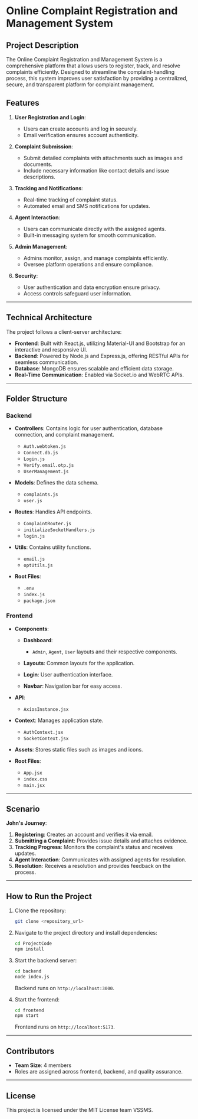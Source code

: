 # Online Complaint Registration and Management System

## Project Description

The Online Complaint Registration and Management System is a comprehensive platform that allows users to register, track, and resolve complaints efficiently. Designed to streamline the complaint-handling process, this system improves user satisfaction by providing a centralized, secure, and transparent platform for complaint management.

## Features

1. **User Registration and Login**:

   * Users can create accounts and log in securely.
   * Email verification ensures account authenticity.

2. **Complaint Submission**:

   * Submit detailed complaints with attachments such as images and documents.
   * Include necessary information like contact details and issue descriptions.

3. **Tracking and Notifications**:

   * Real-time tracking of complaint status.
   * Automated email and SMS notifications for updates.

4. **Agent Interaction**:

   * Users can communicate directly with the assigned agents.
   * Built-in messaging system for smooth communication.

5. **Admin Management**:

   * Admins monitor, assign, and manage complaints efficiently.
   * Oversee platform operations and ensure compliance.

6. **Security**:

   * User authentication and data encryption ensure privacy.
   * Access controls safeguard user information.

---

## Technical Architecture

The project follows a client-server architecture:

* **Frontend**: Built with React.js, utilizing Material-UI and Bootstrap for an interactive and responsive UI.
* **Backend**: Powered by Node.js and Express.js, offering RESTful APIs for seamless communication.
* **Database**: MongoDB ensures scalable and efficient data storage.
* **Real-Time Communication**: Enabled via Socket.io and WebRTC APIs.

---

## Folder Structure

### Backend

* **Controllers**: Contains logic for user authentication, database connection, and complaint management.

  * `Auth.webtoken.js`
  * `Connect.db.js`
  * `Login.js`
  * `Verify.email.otp.js`
  * `UserManagement.js`
* **Models**: Defines the data schema.

  * `complaints.js`
  * `user.js`
* **Routes**: Handles API endpoints.

  * `ComplaintRouter.js`
  * `initializeSocketHandlers.js`
  * `login.js`
* **Utils**: Contains utility functions.

  * `email.js`
  * `optUtils.js`
* **Root Files**:

  * `.env`
  * `index.js`
  * `package.json`

### Frontend

* **Components**:

  * **Dashboard**:

    * `Admin`, `Agent`, `User` layouts and their respective components.
  * **Layouts**: Common layouts for the application.
  * **Login**: User authentication interface.
  * **Navbar**: Navigation bar for easy access.
* **API**:

  * `AxiosInstance.jsx`
* **Context**: Manages application state.

  * `AuthContext.jsx`
  * `SocketContext.jsx`
* **Assets**: Stores static files such as images and icons.
* **Root Files**:

  * `App.jsx`
  * `index.css`
  * `main.jsx`

---

## Scenario

**John's Journey**:

1. **Registering**: Creates an account and verifies it via email.
2. **Submitting a Complaint**: Provides issue details and attaches evidence.
3. **Tracking Progress**: Monitors the complaint's status and receives updates.
4. **Agent Interaction**: Communicates with assigned agents for resolution.
5. **Resolution**: Receives a resolution and provides feedback on the process.

---

## How to Run the Project

1. Clone the repository:

   ```bash
   git clone <repository_url>
   ```
2. Navigate to the project directory and install dependencies:

   ```bash
   cd ProjectCode
   npm install
   ```
3. Start the backend server:

   ```bash
   cd backend
   node index.js
   ```

   Backend runs on `http://localhost:3000`.
4. Start the frontend:

   ```bash
   cd frontend
   npm start
   ```

   Frontend runs on `http://localhost:5173`.

---

## Contributors

* **Team Size**: 4 members
* Roles are assigned across frontend, backend, and quality assurance.

---

## License

This project is licensed under the MIT License team VSSMS.
